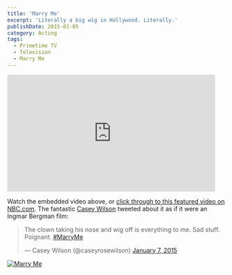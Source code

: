 ```yaml
---
title: 'Marry Me'
excerpt: 'Literally a big wig in Hollywood. Literally.'
publishDate: 2015-01-05
category: Acting
tags:
  - Primetime TV
  - Television
  - Marry Me
---
```


<div itemprop="video" itemscope itemtype="http://schema.org/VideoObject"><iframe src="http://player.theplatform.com/p/NnzsPC/widget/select/media/7xWJ9ttjtTkj?carouselID=202546" width="480" height="270" frameBorder="0" seamless="seamless" allowFullScreen></iframe></div>

Watch the embedded video above, or [click through to this featured video on NBC.com](http://www.nbc.com/marry-me/video/why-is-there-a-clown-in-here/2838437). The fantastic [Casey Wilson](https://twitter.com/caseyrosewilson) tweeted about it as if it were an Ingmar Bergman film:

<blockquote class="twitter-tweet"><p lang="en" dir="ltr">The clown taking his nose and wig off is everything to me. Sad stuff. Poignant. <a href="https://twitter.com/hashtag/MarryMe?src=hash">#MarryMe</a></p>&mdash; Casey Wilson (@caseyrosewilson) <a href="https://twitter.com/caseyrosewilson/status/552653248964751360">January 7, 2015</a></blockquote>
<!-- <script async src="https://platform.twitter.com/widgets.js" charset="utf-8"></script> -->

[![Marry Me](https://farm5.staticflickr.com/4508/23669505508_ea1e632118_b.jpg)](https://flic.kr/p/C4Apmy)
